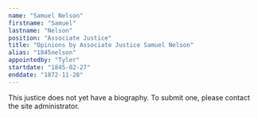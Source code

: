 ```yaml
---
name: "Samuel Nelson"
firstname: "Samuel"
lastname: "Nelson"
position: "Associate Justice"
title: "Opinions by Associate Justice Samuel Nelson"
alias: "1845nelson"
appointedby: "Tyler"
startdate: "1845-02-27"
enddate: "1872-11-28"
---
```

This justice does not yet have a biography. To submit one, please contact the site administrator.
